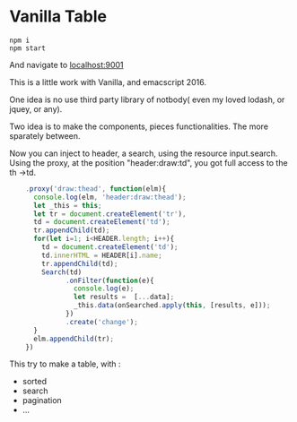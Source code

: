 # Vanilla Table

```npm
npm i
npm start
```

And navigate to [localhost:9001](http://localhost:9001)


This is a little work with Vanilla, and emacscript 2016.

One idea is no use third party library of notbody( even my loved lodash, or jquey, or any).

Two idea is to make the components, pieces functionalities. The more sparately between.

Now you can inject to header, a search, using the resource input.search. Using the proxy, at the position "header:draw:td",
you got full access to the th ->td.
```javascript
	.proxy('draw:thead', function(elm){
      console.log(elm, 'header:draw:thead');
      let _this = this;
      let tr = document.createElement('tr'),
      td = document.createElement('td');
      tr.appendChild(td);
      for(let i=1; i<HEADER.length; i++){
        td = document.createElement('td');
        td.innerHTML = HEADER[i].name;
        tr.appendChild(td);
        Search(td)
              .onFilter(function(e){
                console.log(e);
                let results =  [...data];
                _this.data(onSearched.apply(this, [results, e]));
              })
              .create('change');
      }
      elm.appendChild(tr);
    })
```



This try to make a table, with :
- sorted
- search
- pagination
- ...

